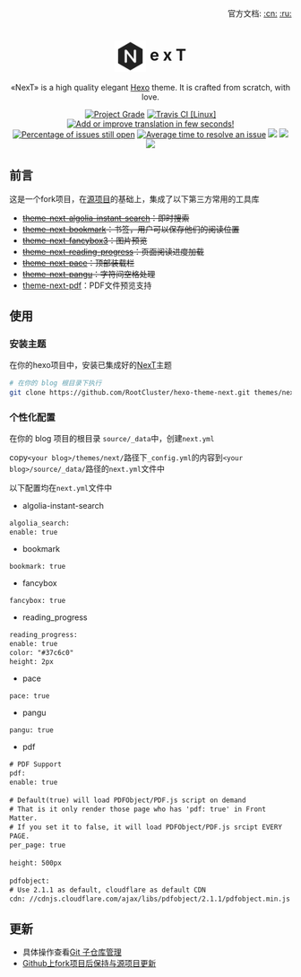 <div align="right">官方文档:  
<a title="Chinese" href="docs/zh-CN/README.md">:cn:</a>
<a title="Russian" href="docs/ru/README.md">:ru:</a></div>

# <div align="center"><a title="Go to homepage" href="https://theme-next.org"><img align="center" width="56" height="56" src="https://raw.githubusercontent.com/theme-next/hexo-theme-next/master/source/images/logo.svg?sanitize=true"></a> e x T</div>

<p align="center">«NexT» is a high quality elegant <a href="http://hexo.io">Hexo</a> theme. It is crafted from scratch, with love.</p>

<p align="center">
<a href="https://www.codacy.com/app/theme-next/hexo-theme-next?utm_source=github.com&amp;utm_medium=referral&amp;utm_content=theme-next/hexo-theme-next&amp;utm_campaign=Badge_Grade"><img src="https://api.codacy.com/project/badge/Grade/72f7fe7609c2438a92069f448e5a341a" title="Project Grade"></a>
<a href="https://travis-ci.org/theme-next/hexo-theme-next?branch=master"><img src="https://travis-ci.org/theme-next/hexo-theme-next.svg?branch=master" title="Travis CI [Linux]"></a>
<a href="https://crwd.in/theme-next"><img src="https://d322cqt584bo4o.cloudfront.net/theme-next/localized.svg" title="Add or improve translation in few seconds!"></a>
<a href="https://github.com/theme-next/hexo-theme-next/issues"><img src="http://isitmaintained.com/badge/open/theme-next/hexo-theme-next.svg" title="Percentage of issues still open"></a>
<a href="https://github.com/theme-next/hexo-theme-next/issues"><img src="http://isitmaintained.com/badge/resolution/theme-next/hexo-theme-next.svg" title="Average time to resolve an issue"></a>
<a href="https://github.com/theme-next/hexo-theme-next/releases"><img src="https://badge.fury.io/gh/theme-next%2Fhexo-theme-next.svg"></a>
<a href="http://hexo.io"><img src="https://img.shields.io/badge/hexo-%3E%3D%203.5.0-blue.svg"></a>
<a href="https://github.com/theme-next/hexo-theme-next/blob/master/LICENSE.md"><img src="https://img.shields.io/badge/license-%20AGPL-blue.svg"></a>
</p>

## 前言
这是一个fork项目，在[源项目](https://github.com/theme-next/hexo-theme-next)的基础上，集成了以下第三方常用的工具库
* ~~[theme-next-algolia-instant-search](https://github.com/theme-next/theme-next-algolia-instant-search)：即时搜索~~
* ~~[theme-next-bookmark](https://github.com/theme-next/theme-next-bookmark)：书签，用户可以保存他们的阅读位置~~
* ~~[theme-next-fancybox3](https://github.com/theme-next/theme-next-fancybox3)：图片预览~~
* ~~[theme-next-reading-progress](https://github.com/theme-next/theme-next-reading-progress)：页面阅读进度加载~~
* ~~[theme-next-pace](https://github.com/theme-next/theme-next-pace)：顶部装载栏~~
* ~~[theme-next-pangu](https://github.com/theme-next/theme-next-pangu)：字符间空格处理~~
* [theme-next-pdf](https://github.com/theme-next/theme-next-pdf)：PDF文件预览支持

## 使用

### 安装主题
在你的hexo项目中，安装已集成好的[NexT](https://github.com/RootCluster/hexo-theme-next)主题
```bash
# 在你的 blog 根目录下执行
git clone https://github.com/RootCluster/hexo-theme-next.git themes/next
```

### 个性化配置
在你的 blog 项目的根目录 `source/_data`中，创建`next.yml`

copy`<your blog>/themes/next/`路径下`_config.yml`的内容到`<your blog>/source/_data/`路径的`next.yml`文件中

以下配置均在`next.yml`文件中
* algolia-instant-search
```
algolia_search:
enable: true
```
* bookmark
```
bookmark: true
```
* fancybox
```
fancybox: true
```
* reading_progress
```
reading_progress:
enable: true
color: "#37c6c0"
height: 2px
```
* pace
```
pace: true
```
* pangu
```
pangu: true
```
* pdf
```
# PDF Support
pdf:
enable: true

# Default(true) will load PDFObject/PDF.js script on demand
# That is it only render those page who has 'pdf: true' in Front Matter.
# If you set it to false, it will load PDFObject/PDF.js srcipt EVERY PAGE.
per_page: true

height: 500px

pdfobject:
# Use 2.1.1 as default, cloudflare as default CDN
cdn: //cdnjs.cloudflare.com/ajax/libs/pdfobject/2.1.1/pdfobject.min.js
```

## 更新
* 具体操作查看[Git 子仓库管理](https://incoder.org/2018/05/17/git-sub/#git-subtree-%E5%B8%B8%E7%94%A8%E6%93%8D%E4%BD%9C-%E9%87%8D%E7%82%B9)
* [Github上fork项目后保持与源项目更新](https://segmentfault.com/a/1190000008401427)
